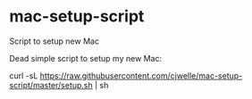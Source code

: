 # mac-setup-script
Script to setup new Mac

Dead simple script to setup my new Mac:

curl -sL https://raw.githubusercontent.com/cjwelle/mac-setup-script/master/setup.sh | sh
